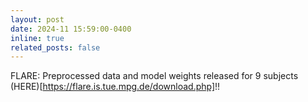 ```yaml
---
layout: post
date: 2024-11 15:59:00-0400
inline: true
related_posts: false
---
```


FLARE: Preprocessed data and model weights released for 9 subjects (HERE)[https://flare.is.tue.mpg.de/download.php]!!